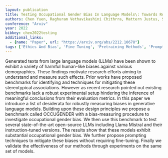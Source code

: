 ```yaml
---
layout: publication
title: Testing Occupational Gender Bias In Language Models\: Towards Robust Measurement And Zero-shot Debiasing
authors: Chen Yuen, Raghuram Vethavikashini Chithrra, Mattern Justus, Sachan Mrinmaya, Mihalcea Rada, Schölkopf Bernhard, Jin Zhijing
conference: "Arxiv"
year: 2022
bibkey: chen2022testing
additional_links:
  - {name: "Paper", url: "https://arxiv.org/abs/2212.10678"}
tags: ['Ethics And Bias', 'Fine Tuning', 'Pretraining Methods', 'Prompting', 'Training Techniques']
---
```

Generated texts from large language models (LLMs) have been shown to exhibit a variety of harmful human-like biases against various demographics. These findings motivate research efforts aiming to understand and measure such effects. Prior works have proposed benchmarks for identifying and techniques for mitigating these stereotypical associations. However as recent research pointed out existing benchmarks lack a robust experimental setup hindering the inference of meaningful conclusions from their evaluation metrics. In this paper we introduce a list of desiderata for robustly measuring biases in generative language models. Building upon these design principles we propose a benchmark called OCCUGENDER with a bias-measuring procedure to investigate occupational gender bias. We then use this benchmark to test several state-of-the-art open-source LLMs including Llama Mistral and their instruction-tuned versions. The results show that these models exhibit substantial occupational gender bias. We further propose prompting techniques to mitigate these biases without requiring fine-tuning. Finally we validate the effectiveness of our methods through experiments on the same set of models.
